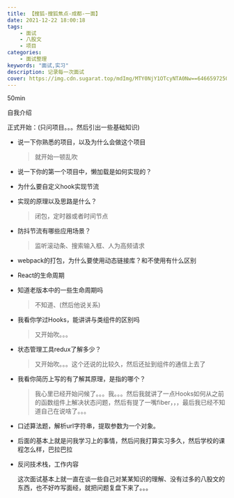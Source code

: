 ```yaml
---
title: 【搜狐-搜狐焦点-成都-一面】
date: 2021-12-22 18:00:18
tags:
    - 面试
    - 八股文
    - 项目
categories:
    - 面试整理
keywords: "面试,实习"
description: 记录每一次面试
cover: https://img.cdn.sugarat.top/mdImg/MTY0NjY1OTcyNTA0Nw==646659725047
---
```


50min

自我介绍

正式开始：(只问项目。。。然后引出一些基础知识)

- 说一下你熟悉的项目，以及为什么会做这个项目

  > 就开始一顿乱吹

- 说一下你的第一个项目中，懒加载是如何实现的？

- 为什么要自定义hook实现节流

- 实现的原理以及思路是什么？

  > 闭包，定时器或者时间节点

- 防抖节流有哪些应用场景？

  > 监听滚动条、搜索输入框、人为高频请求

- webpack的打包，为什么要使用动态链接库？和不使用有什么区别

- React的生命周期

- 知道老版本中的一些生命周期吗

  > 不知道、(然后他说关系)

- 我看你学过Hooks，能讲讲与类组件的区别吗

  > 又开始吹。。。

- 状态管理工具redux了解多少？

  > 又开始吹。。。这个还说的比较久，然后还扯到组件的通信上去了

- 我看你简历上写的有了解其原理，是指的哪个？

  > 我心里已经开始问候了。。。我。。。然后我就讲了一点Hooks如何从之前的函数组件上解决状态问题，然后有提了一嘴fiber，，，最后我已经不知道自己在说啥了。。。

- 口述算法题，解析url字符串，提取参数为一个对象。

- 后面的基本上就是问我学习上的事情，然后问我打算实习多久，然后学校的课程怎么样，巴拉巴拉

- 反问技术栈，工作内容

  这次面试基本上就一直在谈一些自己对某某知识的理解、没有过多的八股文的东西，也不好咋写面经，就把问题复盘下来了。。。

  

